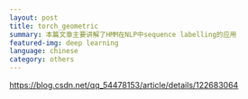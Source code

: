 ```yaml
---
layout: post
title: torch_geometric
summary: 本篇文章主要讲解了HMM在NLP中sequence labelling的应用
featured-img: deep learning
language: chinese
category: others
---
```

https://blog.csdn.net/qq_54478153/article/details/122683064